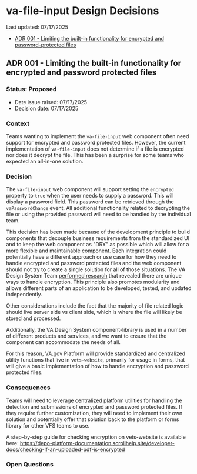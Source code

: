 # va-file-input Design Decisions
Last updated: 07/17/2025

- [ADR 001 - Limiting the built-in functionality for encrypted and password-protected files](#ADR-001---Limiting-the-built-in-functionality-for-encrypted-and-password-protected-files)


## ADR 001 - Limiting the built-in functionality for encrypted and password protected files

### Status: Proposed

- Date issue raised: 07/17/2025
- Decision date: 07/17/2025

### Context
Teams wanting to implement the `va-file-input` web component often need support for encrypted and password protected files. However, the current implementation of `va-file-input` does not determine if a file is encrypted nor does it decrypt the file. This has been a surprise for some teams who expected an all-in-one solution.

### Decision
The `va-file-input` web component will support setting the `encrypted` property to `true` when the user needs to supply a password. This will display a password field. This password can be retrieved through the `vaPasswordChange` event. All additional functionality related to decrypting the file or using the provided password will need to be handled by the individual team.

This decision has been made because of the development principle to build components that decouple business requirements from the standardized UI and to keep the web component as "DRY" as possible which will allow for a more flexible and maintainable component. Each integration could potentially have a different approach or use case for how they need to handle encrypted and password protected files and the web component should not try to create a single solution for all of those situations. The VA Design System Team [performed research](https://github.com/department-of-veterans-affairs/vets-design-system-documentation/issues/3601) that revealed there are unique ways to handle encryption. This principle also promotes modularity and allows different parts of an application to be developed, tested, and updated independently. 

Other considerations include the fact that the majority of file related logic should live server side vs client side, which is where the file will likely be stored and processed.

Additionally, the VA Design System component-library is used in a number of different products and services, and we want to ensure that the component can accommodate the needs of all.

For this reason, VA.gov Platform will provide standardized and centralized utility functions that live in `vets-website`, primarily for usage in forms, that will give a basic implementation of how to handle encryption and password protected files.

### Consequences
Teams will need to leverage centralized platform utilities for handling the detection and submissions of encrypted and password protected files. If they require further customization, they will need to implement their own solution and potentially offer that solution back to the platform or forms library for other VFS teams to use.

A step-by-step guide for checking encryption on vets-website is available here: https://depo-platform-documentation.scrollhelp.site/developer-docs/checking-if-an-uploaded-pdf-is-encrypted

### Open Questions
